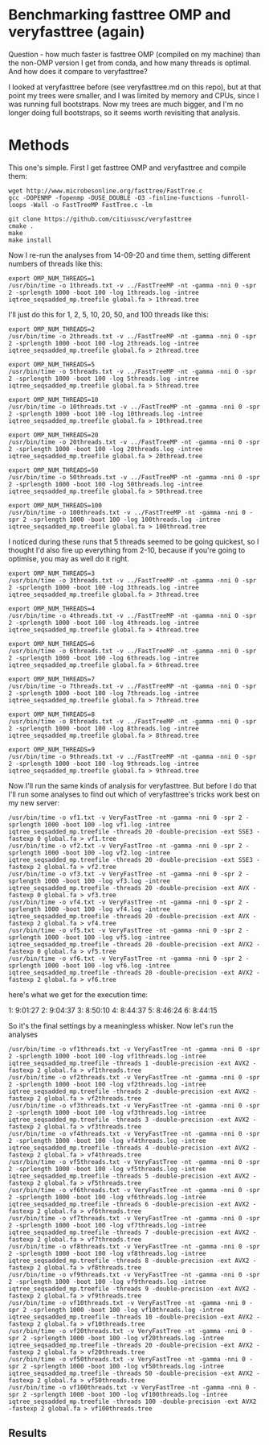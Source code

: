 # Benchmarking fasttree OMP and veryfasttree (again)

Question - how much faster is fasttree OMP (compiled on my machine) than the non-OMP version I get from conda, and how many threads is optimal. And how does it compare to veryfasttree?

I looked at veryfasttree before (see veryfasttree.md on this repo), but at that point my trees were smaller, and I was limited by memory and CPUs, since I was running full bootstraps. Now my trees are much bigger, and I'm no longer doing full bootstraps, so it seems worth revisiting that analysis. 

# Methods

This one's simple. First I get fasttree OMP and veryfasttree and compile them:

```
wget http://www.microbesonline.org/fasttree/FastTree.c
gcc -DOPENMP -fopenmp -DUSE_DOUBLE -O3 -finline-functions -funroll-loops -Wall -o FastTreeMP FastTree.c -lm

git clone https://github.com/citiususc/veryfasttree
cmake .
make
make install

```

Now I re-run the analyses from 14-09-20 and time them, setting different numbers of threads like this:

```
export OMP_NUM_THREADS=1
/usr/bin/time -o 1threads.txt -v ../FastTreeMP -nt -gamma -nni 0 -spr 2 -sprlength 1000 -boot 100 -log 1threads.log -intree iqtree_seqsadded_mp.treefile global.fa > 1thread.tree
```

I'll just do this for 1, 2, 5, 10, 20, 50, and 100 threads like this:

```
export OMP_NUM_THREADS=2
/usr/bin/time -o 2threads.txt -v ../FastTreeMP -nt -gamma -nni 0 -spr 2 -sprlength 1000 -boot 100 -log 2threads.log -intree iqtree_seqsadded_mp.treefile global.fa > 2thread.tree

export OMP_NUM_THREADS=5
/usr/bin/time -o 5threads.txt -v ../FastTreeMP -nt -gamma -nni 0 -spr 2 -sprlength 1000 -boot 100 -log 5threads.log -intree iqtree_seqsadded_mp.treefile global.fa > 5thread.tree

export OMP_NUM_THREADS=10
/usr/bin/time -o 10threads.txt -v ../FastTreeMP -nt -gamma -nni 0 -spr 2 -sprlength 1000 -boot 100 -log 10threads.log -intree iqtree_seqsadded_mp.treefile global.fa > 10thread.tree

export OMP_NUM_THREADS=20
/usr/bin/time -o 20threads.txt -v ../FastTreeMP -nt -gamma -nni 0 -spr 2 -sprlength 1000 -boot 100 -log 20threads.log -intree iqtree_seqsadded_mp.treefile global.fa > 20thread.tree

export OMP_NUM_THREADS=50
/usr/bin/time -o 50threads.txt -v ../FastTreeMP -nt -gamma -nni 0 -spr 2 -sprlength 1000 -boot 100 -log 50threads.log -intree iqtree_seqsadded_mp.treefile global.fa > 50thread.tree

export OMP_NUM_THREADS=100
/usr/bin/time -o 100threads.txt -v ../FastTreeMP -nt -gamma -nni 0 -spr 2 -sprlength 1000 -boot 100 -log 100threads.log -intree iqtree_seqsadded_mp.treefile global.fa > 100thread.tree
```

I noticed during these runs that 5 threads seemed to be going quickest, so I thought I'd also fire up everything from 2-10, because if you're going to optimise, you may as well do it right.


```
export OMP_NUM_THREADS=3
/usr/bin/time -o 3threads.txt -v ../FastTreeMP -nt -gamma -nni 0 -spr 2 -sprlength 1000 -boot 100 -log 3threads.log -intree iqtree_seqsadded_mp.treefile global.fa > 3thread.tree

export OMP_NUM_THREADS=4
/usr/bin/time -o 4threads.txt -v ../FastTreeMP -nt -gamma -nni 0 -spr 2 -sprlength 1000 -boot 100 -log 4threads.log -intree iqtree_seqsadded_mp.treefile global.fa > 4thread.tree

export OMP_NUM_THREADS=6
/usr/bin/time -o 6threads.txt -v ../FastTreeMP -nt -gamma -nni 0 -spr 2 -sprlength 1000 -boot 100 -log 6threads.log -intree iqtree_seqsadded_mp.treefile global.fa > 6thread.tree

export OMP_NUM_THREADS=7
/usr/bin/time -o 7threads.txt -v ../FastTreeMP -nt -gamma -nni 0 -spr 2 -sprlength 1000 -boot 100 -log 7threads.log -intree iqtree_seqsadded_mp.treefile global.fa > 7thread.tree

export OMP_NUM_THREADS=8
/usr/bin/time -o 8threads.txt -v ../FastTreeMP -nt -gamma -nni 0 -spr 2 -sprlength 1000 -boot 100 -log 8threads.log -intree iqtree_seqsadded_mp.treefile global.fa > 8thread.tree

export OMP_NUM_THREADS=9
/usr/bin/time -o 9threads.txt -v ../FastTreeMP -nt -gamma -nni 0 -spr 2 -sprlength 1000 -boot 100 -log 9threads.log -intree iqtree_seqsadded_mp.treefile global.fa > 9thread.tree
```

Now I'll run the same kinds of analysis for veryfasttree. But before I do that I'll run some analyses to find out which of veryfasttree's tricks work best on my new server:

```
/usr/bin/time -o vf1.txt -v VeryFastTree -nt -gamma -nni 0 -spr 2 -sprlength 1000 -boot 100 -log vf1.log -intree iqtree_seqsadded_mp.treefile -threads 20 -double-precision -ext SSE3 -fastexp 0 global.fa > vf1.tree 
/usr/bin/time -o vf2.txt -v VeryFastTree -nt -gamma -nni 0 -spr 2 -sprlength 1000 -boot 100 -log vf2.log -intree iqtree_seqsadded_mp.treefile -threads 20 -double-precision -ext SSE3 -fastexp 2 global.fa > vf2.tree 
/usr/bin/time -o vf3.txt -v VeryFastTree -nt -gamma -nni 0 -spr 2 -sprlength 1000 -boot 100 -log vf3.log -intree iqtree_seqsadded_mp.treefile -threads 20 -double-precision -ext AVX -fastexp 0 global.fa > vf3.tree 
/usr/bin/time -o vf4.txt -v VeryFastTree -nt -gamma -nni 0 -spr 2 -sprlength 1000 -boot 100 -log vf4.log -intree iqtree_seqsadded_mp.treefile -threads 20 -double-precision -ext AVX -fastexp 2 global.fa > vf4.tree 
/usr/bin/time -o vf5.txt -v VeryFastTree -nt -gamma -nni 0 -spr 2 -sprlength 1000 -boot 100 -log vf5.log -intree iqtree_seqsadded_mp.treefile -threads 20 -double-precision -ext AVX2 -fastexp 0 global.fa > vf5.tree 
/usr/bin/time -o vf6.txt -v VeryFastTree -nt -gamma -nni 0 -spr 2 -sprlength 1000 -boot 100 -log vf6.log -intree iqtree_seqsadded_mp.treefile -threads 20 -double-precision -ext AVX2 -fastexp 2 global.fa > vf6.tree 
```

here's what we get for the execution time:

1: 9:01:27
2: 9:04:37
3: 8:50:10
4: 8:44:37
5: 8:46:24
6: 8:44:15

So it's the final settings by a meaningless whisker. Now let's run the analyses

```
/usr/bin/time -o vf1threads.txt -v VeryFastTree -nt -gamma -nni 0 -spr 2 -sprlength 1000 -boot 100 -log vf1threads.log -intree iqtree_seqsadded_mp.treefile -threads 1 -double-precision -ext AVX2 -fastexp 2 global.fa > vf1threads.tree 
/usr/bin/time -o vf2threads.txt -v VeryFastTree -nt -gamma -nni 0 -spr 2 -sprlength 1000 -boot 100 -log vf2threads.log -intree iqtree_seqsadded_mp.treefile -threads 2 -double-precision -ext AVX2 -fastexp 2 global.fa > vf2threads.tree 
/usr/bin/time -o vf3threads.txt -v VeryFastTree -nt -gamma -nni 0 -spr 2 -sprlength 1000 -boot 100 -log vf3threads.log -intree iqtree_seqsadded_mp.treefile -threads 3 -double-precision -ext AVX2 -fastexp 2 global.fa > vf3threads.tree 
/usr/bin/time -o vf4threads.txt -v VeryFastTree -nt -gamma -nni 0 -spr 2 -sprlength 1000 -boot 100 -log vf4threads.log -intree iqtree_seqsadded_mp.treefile -threads 4 -double-precision -ext AVX2 -fastexp 2 global.fa > vf4threads.tree 
/usr/bin/time -o vf5threads.txt -v VeryFastTree -nt -gamma -nni 0 -spr 2 -sprlength 1000 -boot 100 -log vf5threads.log -intree iqtree_seqsadded_mp.treefile -threads 5 -double-precision -ext AVX2 -fastexp 2 global.fa > vf5threads.tree 
/usr/bin/time -o vf6threads.txt -v VeryFastTree -nt -gamma -nni 0 -spr 2 -sprlength 1000 -boot 100 -log vf6threads.log -intree iqtree_seqsadded_mp.treefile -threads 6 -double-precision -ext AVX2 -fastexp 2 global.fa > vf6threads.tree 
/usr/bin/time -o vf7threads.txt -v VeryFastTree -nt -gamma -nni 0 -spr 2 -sprlength 1000 -boot 100 -log vf7threads.log -intree iqtree_seqsadded_mp.treefile -threads 7 -double-precision -ext AVX2 -fastexp 2 global.fa > vf7threads.tree 
/usr/bin/time -o vf8threads.txt -v VeryFastTree -nt -gamma -nni 0 -spr 2 -sprlength 1000 -boot 100 -log vf8threads.log -intree iqtree_seqsadded_mp.treefile -threads 8 -double-precision -ext AVX2 -fastexp 2 global.fa > vf8threads.tree 
/usr/bin/time -o vf9threads.txt -v VeryFastTree -nt -gamma -nni 0 -spr 2 -sprlength 1000 -boot 100 -log vf9threads.log -intree iqtree_seqsadded_mp.treefile -threads 9 -double-precision -ext AVX2 -fastexp 2 global.fa > vf9threads.tree 
/usr/bin/time -o vf10threads.txt -v VeryFastTree -nt -gamma -nni 0 -spr 2 -sprlength 1000 -boot 100 -log vf10threads.log -intree iqtree_seqsadded_mp.treefile -threads 10 -double-precision -ext AVX2 -fastexp 2 global.fa > vf10threads.tree 
/usr/bin/time -o vf20threads.txt -v VeryFastTree -nt -gamma -nni 0 -spr 2 -sprlength 1000 -boot 100 -log vf20threads.log -intree iqtree_seqsadded_mp.treefile -threads 20 -double-precision -ext AVX2 -fastexp 2 global.fa > vf20threads.tree 
/usr/bin/time -o vf50threads.txt -v VeryFastTree -nt -gamma -nni 0 -spr 2 -sprlength 1000 -boot 100 -log vf50threads.log -intree iqtree_seqsadded_mp.treefile -threads 50 -double-precision -ext AVX2 -fastexp 2 global.fa > vf50threads.tree 
/usr/bin/time -o vf100threads.txt -v VeryFastTree -nt -gamma -nni 0 -spr 2 -sprlength 1000 -boot 100 -log vf100threads.log -intree iqtree_seqsadded_mp.treefile -threads 100 -double-precision -ext AVX2 -fastexp 2 global.fa > vf100threads.tree 
```

## Results



